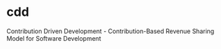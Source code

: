 # cdd
Contribution Driven Development - Contribution-Based Revenue Sharing Model for Software Development
